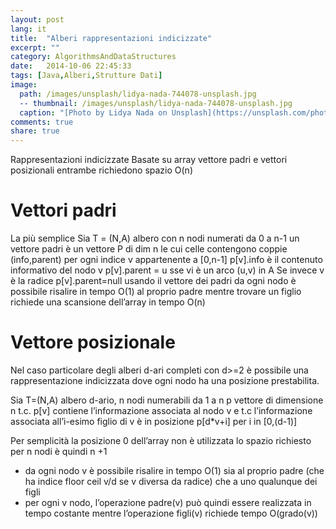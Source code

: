 ```yaml
---
layout: post
lang: it
title:  "Alberi rappresentazioni indicizzate"
excerpt: ""
category: AlgorithmsAndDataStructures
date:   2014-10-06 22:45:33
tags: [Java,Alberi,Strutture Dati]
image:
  path: /images/unsplash/lidya-nada-744078-unsplash.jpg
  -- thumbnail: /images/unsplash/lidya-nada-744078-unsplash.jpg
  caption: "[Photo by Lidya Nada on Unsplash](https://unsplash.com/photos/BnzqQwerUOY?utm_source=unsplash&utm_medium=referralutm_content=creditCopyText)"
comments: true
share: true
---
```

Rappresentazioni indicizzate
Basate su array vettore padri e vettori posizionali entrambe richiedono spazio O(n)

Vettori padri
=============
La più semplice
Sia T = (N,A) albero con n nodi numerati da 0 a n-1 un vettore padri è un vettore P di dim n le cui celle contengono coppie (info,parent) per ogni indice v appartenente a [0,n-1]
p[v].info è il contenuto informativo del nodo v
p[v].parent = u sse vi è un arco (u,v) in A
Se invece v è la radice p[v].parent=null
usando il vettore dei padri da ogni nodo è possibile risalire in tempo O(1) al proprio padre mentre trovare un figlio richiede una scansione dell’array in tempo O(n)


Vettore posizionale
===================
Nel caso particolare degli alberi d-ari completi con d>=2 è possibile una rappresentazione indicizzata dove ogni nodo ha una posizione prestabilita.

Sia T=(N,A) albero d-ario, n nodi numerabili da 1 a n
p vettore di dimensione n  t.c. p[v] contiene l’informazione associata al nodo v e t.c l’informazione associata all’i-esimo figlio di v è in posizione p[d*v+i] per i in [0,(d-1)]

Per semplicità la posizione 0 dell’array non è utilizzata lo spazio richiesto per n nodi è quindi n +1

* da ogni nodo v è possibile risalire in tempo O(1) sia al proprio padre (che ha indice floor ceil v/d se v diversa da radice) che a uno qualunque dei figli
* per ogni v nodo, l’operazione padre(v) può quindi essere realizzata in tempo costante mentre l’operazione figli(v) richiede tempo O(grado(v))
